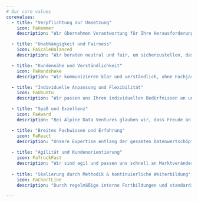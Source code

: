 ```yaml
---
# Our core values
corevalues:
  - title: "Verpflichtung zur Umsetzung"
    icon: FaHammer
    description: "Wir übernehmen Verantwortung für Ihre Herausforderungen und lösen Probleme unabhängig von der Ausgangssituation. Unsere Empfehlungen setzen wir nicht nur theoretisch um, sondern gehen in die Praxis. Langfristige Partnerschaften sind für uns keine Floskel, sondern eine Verpflichtung, auch über den Projektabschluss hinaus."

  - title: "Unabhängigkeit und Fairness"
    icon: FaScaleBalanced
    description: "Wir beraten neutral und fair, um sicherzustellen, dass Sie unabhängig von unserer Beratung arbeiten können. Unsere transparente Preisgestaltung und klare Kommunikation stärken Ihr Vertrauen in uns und unsere Dienstleistungen."

  - title: "Kundennähe und Verständlichkeit"
    icon: FaHandshake
    description: "Wir kommunizieren klar und verständlich, ohne Fachjargon. Schnelle und praktische Lösungen stehen im Mittelpunkt unserer Arbeit, unterstützt durch einen effektiven Feedback-Mechanismus, der Ihre Bedürfnisse kontinuierlich berücksichtigt."

  - title: "Individuelle Anpassung und Flexibilität"
    icon: FaUbuntu
    description: "Wir passen uns Ihren individuellen Bedürfnissen an und gehen über Standardlösungen hinaus. Durch strategische Partnerschaften und den Zugang zu spezialisiertem Know-how bieten wir maßgeschneiderte Lösungen und flexible Vertragsmodelle, die Ihren Anforderungen gerecht werden."

  - title: "Spaß und Exzellenz"
    icon: FaAward
    description: "Bei Alpine Data Ventures glauben wir, dass Freude an der Arbeit und ein starker Teamgeist wesentliche Elemente für den Erfolg sind. Wir schaffen ein Arbeitsumfeld, in dem sich jeder wohlfühlt und seine individuellen Stärken einbringen kann. Wir streben nach höchster Qualität in allem, was wir tun. Unser Anspruch ist es, exzellente Ergebnisse zu liefern, die Ihre Erwartungen nicht nur erfüllen, sondern übertreffen."

  - title: "Breites Fachwissen und Erfahrung"
    icon: FaReact
    description: "Unsere Expertise entlang der gesamten Datenwertschöpfungskette wird durch vielseitige Erfahrungen aus Consulting, Großunternehmen, Vertrieb und Mittelstand geprägt. Kontinuierliche Weiterbildung und Entwicklung unseres Teams garantieren aktuellstes Fachwissen für optimale Lösungen."
    
  - title: "Agilität und Kundenorientierung"
    icon: FaTruckFast
    description: "Wir sind agil und passen uns schnell an Marktveränderungen und Kundenanforderungen an. Starke Kundenbeziehungen bilden die Basis unserer Arbeit, geprägt durch offene Kommunikation und effektive Zusammenarbeit."
    
  - title: "Skalierung durch Methodik & kontinuierliche Weiterbildung"
    icon: FaChartLine
    description: "Durch regelmäßige interne Fortbildungen und standardisierte Schulungen gewährleisten wir die Verallgemeinerung und Übertragung von Projektinhalten und -methoden auf andere potenzielle Kunden. Langfristige Partnerschaften sind für uns nicht nur ein Angebot, sondern ein gemeinsamer, langfristiger Weg mit dem klaren Ziel, Vertrauen aufzubauen und gemeinsam erfolgreich zu sein."

---
```

